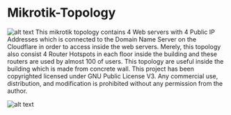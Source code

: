 # Mikrotik-Topology
![alt text](https://static.jakmall.id/2019/02/images/brands/fcfe11/original/mikrotik.jpg)
This mikrotik topology contains 4 Web servers with 4 Public IP Addresses which is connected to the Domain Name Server on the Cloudflare in order to access inside the web servers.
Merely, this topology also consist 4 Router Hotspots in each floor inside the building and these routers are used by almost 100 of users.
This topology are useful inside the building which is made from concrete wall.
This project has been copyrighted licensed under GNU Public License V3. Any commercial use, distribution, and modification is prohibited without any permission from the author.





![alt text](https://www.treedim.com/stackbuilder/images/OSI-Approved-License.png?raw=true "GNU V3")

